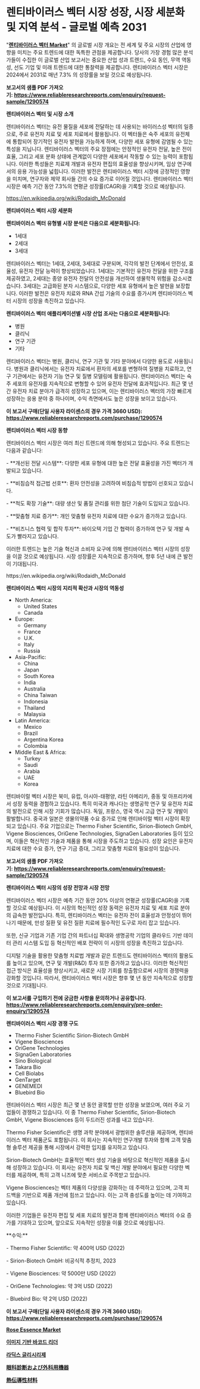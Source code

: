 <p><h1>렌티바이러스 벡터 시장 성장, 시장 세분화 및 지역 분석 - 글로벌 예측 2031</h1></p><p>"<strong><a href="https://www.reliableresearchreports.com/global-lentiviral-vectors-market-r1290574">렌티바이러스 벡터 Market</a></strong>" 의 글로벌 시장 개요는 전 세계 및 주요 시장의 산업에 영향을 미치는 주요 트렌드에 대한 독특한 관점을 제공합니다. 당사의 가장 경험 많은 분석가들이 수집한 이 글로벌 산업 보고서는 중요한 산업 성과 트렌드, 수요 동인, 무역 역동성, 선도 기업 및 미래 트렌드에 대한 통찰력을 제공합니다. 렌티바이러스 벡터 시장은 2024에서 2031로 매년 7.3% 의 성장률을 보일 것으로 예상됩니다.</p>
<p><strong>보고서의 샘플 PDF 가져오기:&nbsp;<a href="https://www.reliableresearchreports.com/enquiry/request-sample/1290574">https://www.reliableresearchreports.com/enquiry/request-sample/1290574</a></strong></p>
<p><strong>렌티바이러스 벡터 및 시장 소개</strong></p>
<p><p>렌티바이러스 벡터는 유전 물질을 세포에 전달하는 데 사용되는 바이러스성 벡터의 일종으로, 주로 유전자 치료 및 세포 치료에서 활용됩니다. 이 벡터들은 숙주 세포의 유전체에 통합되어 장기적인 유전자 발현을 가능하게 하며, 다양한 세포 유형에 감염될 수 있는 특성을 지닙니다. 렌티바이러스 벡터의 주요 장점에는 안정적인 유전자 전달, 높은 전이 효율, 그리고 세포 분화 상태에 관계없이 다양한 세포에서 작동할 수 있는 능력이 포함됩니다. 이러한 특성들은 치료제 개발과 유전자 편집의 효율성을 향상시키며, 임상 연구에서의 응용 가능성을 넓힙니다. 이러한 발전은 렌티바이러스 벡터 시장에 긍정적인 영향을 미치며, 연구자와 제약 회사들 간의 수요 증가로 이어질 것입니다. 렌티바이러스 벡터 시장은 예측 기간 동안 7.3%의 연평균 성장률(CAGR)을 기록할 것으로 예상됩니다.</p></p>
<p><a href="https://en.wikipedia.org/wiki/Rodaidh_McDonald">https://en.wikipedia.org/wiki/Rodaidh_McDonald</a></p>
<p><strong>렌티바이러스 벡터 시장 세분화</strong></p>
<p><strong>렌티바이러스 벡터 유형별 시장 분석은 다음으로 세분화됩니다:</strong></p>
<p><ul><li>1세대</li><li>2세대</li><li>3세대</li></ul></p>
<p><p>렌티바이러스 벡터는 1세대, 2세대, 3세대로 구분되며, 각각의 발전 단계에서 안전성, 효율성, 유전자 전달 능력이 향상되었습니다. 1세대는 기본적인 유전자 전달을 위한 구조를 제공하였고, 2세대는 종양 유전자 전달의 안전성을 개선하여 생물학적 위험을 감소시켰습니다. 3세대는 고급화된 분자 시스템으로, 다양한 세포 유형에서 높은 발현을 보장합니다. 이러한 발전은 유전자 치료와 RNA 간섭 기술의 수요를 증가시켜 렌티바이러스 벡터 시장의 성장을 촉진하고 있습니다.</p></p>
<p><strong>렌티바이러스 벡터 애플리케이션별 시장 산업 조사는 다음으로 세분화됩니다:</strong></p>
<p><ul><li>병원</li><li>클리닉</li><li>연구 기관</li><li>기타</li></ul></p>
<p><p>렌티바이러스 벡터는 병원, 클리닉, 연구 기관 및 기타 분야에서 다양한 용도로 사용됩니다. 병원과 클리닉에서는 유전자 치료에서 환자의 세포를 변형하여 질병을 치료하고, 연구 기관에서는 유전자 기능 연구 및 질병 모델링에 활용됩니다. 렌티바이러스 벡터는 숙주 세포의 유전자를 지속적으로 변형할 수 있어 유전자 전달에 효과적입니다. 최근 몇 년간 유전자 치료 분야가 급격히 성장하고 있으며, 이는 렌티바이러스 벡터의 가장 빠르게 성장하는 응용 분야 중 하나이며, 수익 측면에서도 높은 성장을 보이고 있습니다.</p></p>
<p><strong>이 보고서 구매(단일 사용자 라이센스의 경우 가격 3660 USD): <a href="https://www.reliableresearchreports.com/purchase/1290574">https://www.reliableresearchreports.com/purchase/1290574</a></strong></p>
<p><strong>렌티바이러스 벡터 시장 동향</strong></p>
<p><p>렌티바이러스 벡터 시장은 여러 최신 트렌드에 의해 형성되고 있습니다. 주요 트렌드는 다음과 같습니다:</p><p>- **개선된 전달 시스템**: 다양한 세포 유형에 대한 높은 전달 효율성을 가진 벡터가 개발되고 있습니다.</p><p>  </p><p>- **비침습적 접근법 선호**: 환자 안전성을 고려하여 비침습적 방법이 선호되고 있습니다.</p><p>  </p><p>- **척도 확장 기술**: 대량 생산 및 품질 관리를 위한 첨단 기술이 도입되고 있습니다.</p><p>  </p><p>- **맞춤형 치료 증가**: 개인 맞춤형 유전자 치료에 대한 수요가 증가하고 있습니다.</p><p>  </p><p>- **비즈니스 협력 및 합작 투자**: 바이오텍 기업 간 협력이 증가하여 연구 및 개발 속도가 빨라지고 있습니다.</p><p>이러한 트렌드는 높은 기술 혁신과 소비자 요구에 의해 렌티바이러스 벡터 시장의 성장을 이끌 것으로 예상됩니다. 시장 성장률은 지속적으로 증가하며, 향후 5년 내에 큰 발전이 기대됩니다.</p></p>
<p>https://en.wikipedia.org/wiki/Rodaidh_McDonald</p>
<p><strong>렌티바이러스 벡터 시장의 지리적 확산과 시장의 역동성</strong></p>
<p><ul>
    <li>
        North America:
        <ul>
            <li>United States</li>
            <li>Canada</li>
        </ul>
    </li>
    <li>
        Europe:
        <ul>
            <li>Germany</li>
            <li>France</li>
            <li>U.K.</li>
            <li>Italy</li>
            <li>Russia</li>
        </ul>
    </li>
    <li>
        Asia-Pacific:
        <ul>
            <li>China</li>
            <li>Japan</li>
            <li>South Korea</li>
            <li>India</li>
            <li>Australia</li>
            <li>China Taiwan</li>
            <li>Indonesia</li>
            <li>Thailand</li>
            <li>Malaysia</li>
        </ul>
    </li>
    <li>
        Latin America:
        <ul>
            <li>Mexico</li>
            <li>Brazil</li>
            <li>Argentina Korea</li>
            <li>Colombia</li>
        </ul>
    </li>
    <li>
        Middle East & Africa:
        <ul>
            <li>Turkey</li>
            <li>Saudi</li>
            <li>Arabia</li>
            <li>UAE</li>
            <li>Korea</li>
        </ul>
    </li>
    </ul></p>
<p><p>렌티바이럴 벡터 시장은 북미, 유럽, 아시아-태평양, 라틴 아메리카, 중동 및 아프리카에서 성장 동력을 경험하고 있습니다. 특히 미국과 캐나다는 생명공학 연구 및 유전자 치료의 발전으로 인해 시장 기회가 많습니다. 독일, 프랑스, 영국 역시 고급 연구 및 개발이 활발합니다. 중국과 일본은 생물의약품 수요 증가로 인해 렌티바이럴 벡터 시장이 확장되고 있습니다. 주요 기업으로는 Thermo Fisher Scientific, Sirion-Biotech GmbH, Vigene Biosciences, OriGene Technologies, SignaGen Laboratories 등이 있으며, 이들은 혁신적인 기술과 제품을 통해 시장을 주도하고 있습니다. 성장 요인은 유전자 치료에 대한 수요 증가, 연구 기금 증대, 그리고 맞춤형 치료의 필요성이 있습니다.</p></p>
<p><strong>보고서의 샘플 PDF 가져오기:&nbsp;<a href="https://www.reliableresearchreports.com/enquiry/request-sample/1290574">https://www.reliableresearchreports.com/enquiry/request-sample/1290574</a></strong></p>
<p><strong>렌티바이러스 벡터 시장의 성장 전망과 시장 전망</strong></p>
<p><p>렌티바이러스 벡터 시장은 예측 기간 동안 20% 이상의 연평균 성장률(CAGR)을 기록할 것으로 예상됩니다. 이 시장의 혁신적인 성장 동력은 유전자 치료 및 세포 치료 분야의 급속한 발전입니다. 특히, 렌티바이러스 벡터는 유전자 전이 효율성과 안정성이 뛰어나기 때문에, 만성 질환 및 유전 질환 치료에 필수적인 도구로 자리 잡고 있습니다.</p><p>또한, 신규 기업과 기존 기업 간의 파트너십 확대와 생명공학 기업의 클라우드 기반 데이터 관리 시스템 도입 등 혁신적인 배포 전략이 이 시장의 성장을 촉진하고 있습니다. </p><p>디지털 기술을 활용한 맞춤형 치료법 개발과 같은 트렌드도 렌티바이러스 벡터의 활용도를 높이고 있으며, 연구 및 개발(R&D) 투자 또한 증가하고 있습니다. 이러한 혁신적인 접근 방식은 효율성을 향상시키고, 새로운 시장 기회를 창출함으로써 시장의 경쟁력을 강화할 것입니다. 따라서, 렌티바이러스 벡터 시장은 향후 몇 년 동안 지속적으로 성장할 것으로 기대됩니다.</p></p>
<p><strong>이 보고서를 구입하기 전에 궁금한 사항을 문의하거나 공유합니다. <a href="https://www.reliableresearchreports.com/enquiry/pre-order-enquiry/1290574">https://www.reliableresearchreports.com/enquiry/pre-order-enquiry/1290574</a></strong></p>
<p><strong>렌티바이러스 벡터 시장 경쟁 구도</strong></p>
<p><ul><li>Thermo Fisher Scientific Sirion-Biotech GmbH</li><li>Vigene Biosciences</li><li>OriGene Technologies</li><li>SignaGen Laboratories</li><li>Sino Biological</li><li>Takara Bio</li><li>Cell Biolabs</li><li>GenTarget</li><li>GENEMEDI</li><li>Bluebird Bio</li></ul></p>
<p><p>렌티바이러스 벡터 시장은 최근 몇 년 동안 괄목할 만한 성장을 보였으며, 여러 주요 기업들이 경쟁하고 있습니다. 이 중 Thermo Fisher Scientific, Sirion-Biotech GmbH, Vigene Biosciences 등이 두드러진 성과를 내고 있습니다.</p><p>Thermo Fisher Scientific은 생명 과학 분야에서 광범위한 솔루션을 제공하며, 렌티바이러스 벡터 제품군도 포함됩니다. 이 회사는 지속적인 연구개발 투자와 함께 고객 맞춤형 솔루션 제공을 통해 시장에서 강력한 입지를 유지하고 있습니다.</p><p>Sirion-Biotech GmbH는 효율적인 벡터 생성 기술을 바탕으로 혁신적인 제품을 출시해 성장하고 있습니다. 이 회사는 유전자 치료 및 백신 개발 분야에서 필요한 다양한 벡터를 제공하며, 특히 고객 니즈에 맞춘 서비스로 주목받고 있습니다.</p><p>Vigene Biosciences는 벡터 제품의 다양성을 강화하는 데 주력하고 있으며, 고객 피드백을 기반으로 제품 개선에 힘쓰고 있습니다. 이는 고객 충성도를 높이는 데 기여하고 있습니다.</p><p>이러한 기업들은 유전자 편집 및 세포 치료의 발전과 함께 렌티바이러스 벡터의 수요 증가를 기대하고 있으며, 앞으로도 지속적인 성장을 이룰 것으로 예상됩니다.</p><p>**수익:**</p><p>- Thermo Fisher Scientific: 약 400억 USD (2022)</p><p>- Sirion-Biotech GmbH: 비공식적 추정치, 2023</p><p>- Vigene Biosciences: 약 5000만 USD (2022)</p><p>- OriGene Technologies: 약 3억 USD (2022)</p><p>- Bluebird Bio: 약 2억 USD (2022)</p></p>
<p><strong>이 보고서 구매(단일 사용자 라이센스의 경우 가격 3660 USD): <a href="https://www.reliableresearchreports.com/purchase/1290574">https://www.reliableresearchreports.com/purchase/1290574</a></strong></p>
<p><strong><p><a href="https://www.linkedin.com/pulse/what-emerging-market-trends-rose-essence-detailed-overview-hqn2c?trackingId=WCMwOXFGRVWlFY%2BVdSLnxg%3D%3D">Rose Essence Market</a></p><p><a href="https://github.com/laholand/Market-Research-Report-List-6/blob/main/70148792019.md">이미지 기반 바코드 리더</a></p><p><a href="https://medium.com/@conradkirrlin76575/%EB%9D%BC%EB%94%94%EC%97%91%EC%8A%A4-%EA%B0%90%EC%B4%88-%EC%8B%9C%EC%9E%A5%EC%9D%80-%EC%96%B4%EB%96%BB%EA%B2%8C-%EB%B0%9C%EC%A0%84%ED%95%A0%EA%B9%8C%EC%9A%94-2024%EB%85%84%EB%B6%80%ED%84%B0-2031%EB%85%84%EA%B9%8C%EC%A7%80%EC%9D%98-%EC%A3%BC%EC%9A%94-%EC%8B%9C%EC%9E%A5-%EB%8F%99%ED%96%A5-%EB%B0%8F-%EC%A7%80%EC%97%AD-%EC%97%AD%ED%95%99-bef07889c771">라딕스 글리시리제</a></p><p><a href="https://github.com/mohamedbakry57/Market-Research-Report-List-6/blob/main/30835312039.md">眼科診断および外科用機器</a></p><p><a href="https://medium.com/@sashabeier2023/%E3%82%B5%E3%83%BC%E3%83%9E%E3%83%AB%E4%BC%9D%E5%B0%8E%E6%9D%90%E6%96%99%E7%94%A3%E6%A5%AD%E3%81%AB%E9%96%A2%E3%81%99%E3%82%8B%E6%B4%9E%E5%AF%9F-2031%E5%B9%B4%E3%81%BE%E3%81%A7%E3%81%AE%E5%B8%82%E5%A0%B4%E3%81%AE%E8%B2%A1%E5%8B%99%E7%8A%B6%E6%B3%81-%E5%B8%82%E5%A0%B4%E8%A6%8F%E6%A8%A1-%E3%81%8A%E3%82%88%E3%81%B3%E5%8F%8E%E7%9B%8A%E5%88%86%E6%9E%90-de2c0d2cc06f">熱伝導性材料</a></p></strong></p>
<p></p>